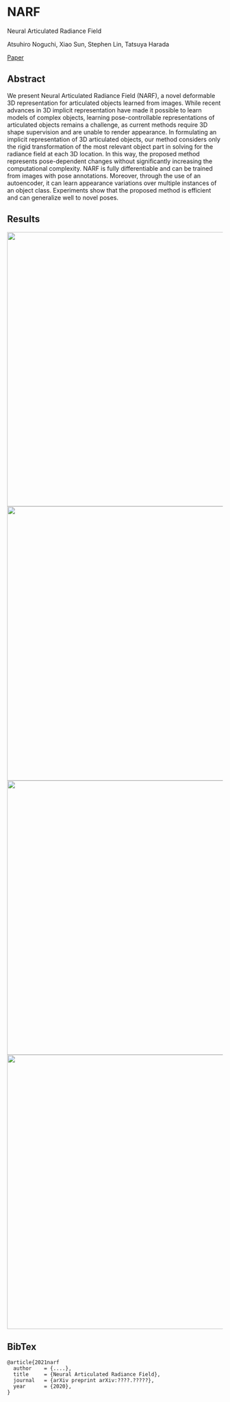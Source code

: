 # NARF
Neural Articulated Radiance Field

Atsuhiro Noguchi, Xiao Sun, Stephen Lin, Tatsuya Harada

[Paper]()

## Abstract
We present Neural Articulated Radiance Field (NARF), a novel deformable 3D representation for articulated objects learned from images. While recent advances in 3D implicit representation have made it possible to learn models of complex objects, learning pose-controllable representations of articulated objects remains a challenge, as current methods require 3D shape supervision and are unable to render appearance. In formulating an implicit representation of 3D articulated objects, our method considers only the rigid transformation of the most relevant object part in solving for the radiance field at each 3D location. In this way, the proposed method represents pose-dependent changes without significantly increasing the computational complexity. NARF is fully differentiable and can be trained from images with pose annotations. Moreover, through the use of an autoencoder, it can learn appearance variations over multiple instances of an object class. Experiments show that the proposed method is efficient and can generalize well to novel poses.

## Results
<img src="https://github.com/nogu-atsu/NARF/wiki/images/concat_inter_camera_arf.mp4.mp4.gif" width="640px">
<img src="https://github.com/nogu-atsu/NARF/wiki/images/concat_inter_pose_arf.mp4.gif" width="640px">
<img src="https://github.com/nogu-atsu/NARF/wiki/images/concat_inter_camera_ood_arf.mp4.mp4.gif" width="640px">
<img src="https://github.com/nogu-atsu/NARF/wiki/images/concat_inter_camera_arf_segmentation.mp4.mp4.gif" width="640px">

## BibTex
```
@article{2021narf
  author    = {....},
  title     = {Neural Articulated Radiance Field},
  journal   = {arXiv preprint arXiv:????.?????},
  year      = {2020},
}
```
